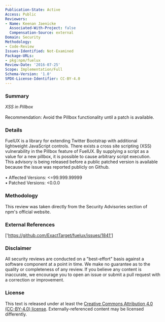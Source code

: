 ```yaml
---
Publication-State: Active
Access: Public
Reviewers:
- Name: Keenan Jaenicke
  Associated-With-Project: false
  Compensation-Source: external
Domain: Security
Methodology:
- Code-Review
Issues-Identified: Not-Examined
Package-URLs:
- pkg:npm/fuelux
Review-Date: '2016-07-25'
Scope: Implementation/Full
Schema-Version: '1.0'
SPDX-License-Identifier: CC-BY-4.0
---
```

### Summary
*XSS in Pillbox*<br><br>Recommendation: Avoid the Pillbox functionality until a patch is available.
### Details
FuelUX is a library for extending Twitter Bootstrap with additional lightweight JavaScript controls.  There exists a cross site scripting (XSS) vulnerability in the Pillbox feature of FuelUX.  By supplying a script as a value for a new pillbox, it is possible to cause arbitrary script execution.    This advisory is being released before a public patched version is available because the issue was reported publicly on Github.
<br><br>• Affected Versions: <=99.999.99999
<br>• Patched Versions: <0.0.0
### Methodology
This review was taken directly from the Security Advisories section of npm's official website.
### External References
['https://github.com/ExactTarget/fuelux/issues/1841']
### Disclaimer
All security reviews are conducted on a "best-effort" basis against a software component at a point in time. We make no guarantee as to the quality or completeness of any review. If you believe any content is inaccurate, we encourage you to open an issue or submit a pull request with a correction or improvement.
### License
This text is released under at least the [Creative Commons Attribution 4.0 (CC-BY-4.0) license](https://creativecommons.org/licenses/by/4.0/legalcode.txt). Externally-referenced content may be licensed differently.
